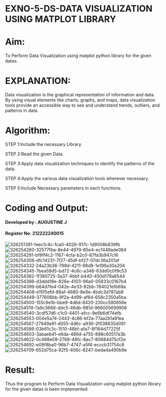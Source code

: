   # EXNO-5-DS-DATA VISUALIZATION USING MATPLOT LIBRARY

# Aim:
  To Perform Data Visualization using matplot python library for the given datas.

# EXPLANATION:
Data visualization is the graphical representation of information and data. By using visual elements like charts, graphs, and maps, data visualization tools provide an accessible way to see and understand trends, outliers, and patterns in data.

# Algorithm:
STEP 1:Include the necessary Library.

STEP 2:Read the given Data.

STEP 3:Apply data visualization techniques to identify the patterns of the data.

STEP 4:Apply the various data visualization tools wherever necessary.

STEP 5:Include Necessary parameters in each functions.

# Coding and Output:
#### Developed by : AUGUSTINE J
#### Register No: 212222240015
![326251391-feec1c4c-fca0-4028-917c-1d9008b839fb](https://github.com/KesavDeepak/EXNO-5-DS/assets/139336019/32aef655-a085-4114-b863-449e04ae1378)
![326254260-32577fba-8e44-4979-85e4-ec1449ade084](https://github.com/KesavDeepak/EXNO-5-DS/assets/139336019/68124cbe-8cff-4980-8f0e-81ef92dff167)
![326254291-bf9ff4c2-1167-4cfa-b2c0-87fa3b947c16](https://github.com/KesavDeepak/EXNO-5-DS/assets/139336019/9ed5d61a-8c82-4550-936b-ca6a1a79c8c3)
![326254306-dfc14231-7f27-45df-bf27-07dc36a201af](https://github.com/KesavDeepak/EXNO-5-DS/assets/139336019/9d17474f-f929-4e22-b6d3-a119798911d6)
![326254332-24a23b36-798d-4211-98d8-1e199a30a204](https://github.com/KesavDeepak/EXNO-5-DS/assets/139336019/2253d93f-8f50-49e9-b958-97f98fd1bdc6)
![326254345-7bea59d5-bd72-4c6c-a348-63dd0c0f9c53](https://github.com/KesavDeepak/EXNO-5-DS/assets/139336019/57d0c93a-9424-4d26-bc03-6fafd69a9687)
![326254362-1f380725-3a37-4bbf-b440-450d179a6544](https://github.com/KesavDeepak/EXNO-5-DS/assets/139336019/00e9c6a9-aa71-4398-b140-a45473be1382)
![326254386-d3ddd18e-826e-4103-96a0-05833c0167b4](https://github.com/KesavDeepak/EXNO-5-DS/assets/139336019/afbc8c3d-c0a7-4327-ba80-ae5e6072a1dc)
![326254399-b64d7fe4-042e-4e33-82bb-764021efb69a](https://github.com/KesavDeepak/EXNO-5-DS/assets/139336019/2a674069-1725-429a-927f-95256fddf98e)
![326254408-e15f5efd-88af-4680-8e9e-4bdc3d787ab8](https://github.com/KesavDeepak/EXNO-5-DS/assets/139336019/f90a29e3-3f72-4a67-9d58-3999fa516ce7)
![326254448-377606bb-9f2a-4d99-af6d-658c2350a5ba](https://github.com/KesavDeepak/EXNO-5-DS/assets/139336019/e184f4c4-997d-4fa5-a4bf-474748b7811e)
![326254500-155c9e1b-bbe9-4d6d-8420-230cc580656e](https://github.com/KesavDeepak/EXNO-5-DS/assets/139336019/db75a8d1-9eb1-4dfd-83aa-118edb22d2ed)
![326254519-7a9c3666-ddc5-46db-981d-966005699906](https://github.com/KesavDeepak/EXNO-5-DS/assets/139336019/cfca3119-cd22-4134-a6aa-4d45886384ad)
![326254540-3cdf57d6-c1c0-4401-afcc-9e6b6df74efb](https://github.com/KesavDeepak/EXNO-5-DS/assets/139336019/c0d78205-99ac-4e53-95ce-62e248f8f235)
![326254553-004e5a74-2443-4c86-bf2a-77aa2b1a91ea](https://github.com/KesavDeepak/EXNO-5-DS/assets/139336019/a4867bc7-e323-4522-9973-932bc02d6e93)
![326254567-27949a91-d055-4d6c-a936-2f038635d091](https://github.com/KesavDeepak/EXNO-5-DS/assets/139336019/69ac15f7-9fb4-4890-8c91-3a2d4bf684b6)
![326254586-03b61c3c-1510-48bf-afa7-8f164d77225f](https://github.com/KesavDeepak/EXNO-5-DS/assets/139336019/da3e0aff-22bd-405f-b482-c2eaa890f0fc)
![326254603-3abaeb41-e6da-489d-a755-898c60517a3b](https://github.com/KesavDeepak/EXNO-5-DS/assets/139336019/90a7e65f-c05a-47ca-ac9c-cee3c5502c43)
![326254622-0c488e08-2768-48fc-8ac7-80684d75cf2e](https://github.com/KesavDeepak/EXNO-5-DS/assets/139336019/1a785561-28b3-48a1-ba11-925bc6ecfcf6)
![326254692-e09f8ba0-96b7-4747-a5f4-ecccb31754c8](https://github.com/KesavDeepak/EXNO-5-DS/assets/139336019/a6a96438-e10c-47fd-9138-adfe9a7766f4)
![326254709-652d75ca-92f5-406c-8247-beda4a490b9e](https://github.com/KesavDeepak/EXNO-5-DS/assets/139336019/b6e3df9a-b6e2-41fd-a444-3510d978df8e)

# Result:
Thus the program to Perform Data Visualization using matplot python library for the given datas is been implemented.

